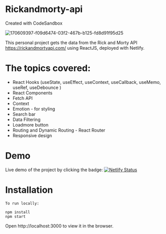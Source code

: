 # Rickandmorty-api
Created with CodeSandbox

![170609397-f09d6474-03f2-467b-b125-fd8d91f95d25](https://user-images.githubusercontent.com/33332730/182243986-3a0ce453-0c3a-41e2-9a8e-7c1a5766396c.png)

This personal project gets the data from the Rick and Morty API https://rickandmortyapi.com/ using ReactJS, deployed with Netlify.

# The topics covered:
* React Hooks (useState, useEffect, useContext, useCallback, useMemo, useRef, useDebounce )
* React Components
* Fetch API
* Context
* Emotion - for styling
* Search bar
* Data Filtering
* Loadmore button
* Routing and Dynamic Routing - React Router
* Responsive design


# Demo
Live demo of the project by clicking the badge: [![Netlify Status](https://api.netlify.com/api/v1/badges/f9a7f8d3-58ca-44ed-a038-ae8d2efd31a5/deploy-status)](https://csb-evhc07.netlify.app/)

# Installation
```
To run locally:

npm install
npm start
```
Open http://localhost:3000 to view it in the browser.
